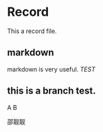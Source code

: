 # Record
 This a record file.
## markdown 
  markdown is very useful.
  *TEST*

## this is a branch test.

A B

邵靓靓


















